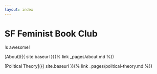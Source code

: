 ```yaml
---
layout: index
---
```


# SF Feminist Book Club

Is awesome!

[About]({{ site.baseurl }}{% link _pages/about.md %})

[Political Theory]({{ site.baseurl }}{% link _pages/political-theory.md %})
